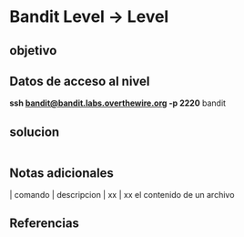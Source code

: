 # Bandit Level -> Level



## objetivo

## Datos de acceso al nivel
**ssh bandit@bandit.labs.overthewire.org -p 2220**
bandit


## solucion
```bash()
```

## Notas adicionales
| comando | descripcion
| xx | xx el contenido de un archivo 

## Referencias

